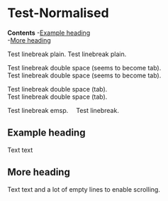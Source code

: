 Test-Normalised
===============

**Contents**
-[Example heading](#example-heading)  
-[More heading](#more-heading)  

Test linebreak plain.
Test linebreak plain.

Test linebreak double space (seems to become tab).  
Test linebreak double space (seems to become tab).

Test linebreak double space (tab).  
Test linebreak double space (tab).


Test linebreak emsp.&emsp;
Test linebreak.

Example heading
---------------
Text text


More heading
------------
Text text and a lot of empty lines to enable scrolling.



















































